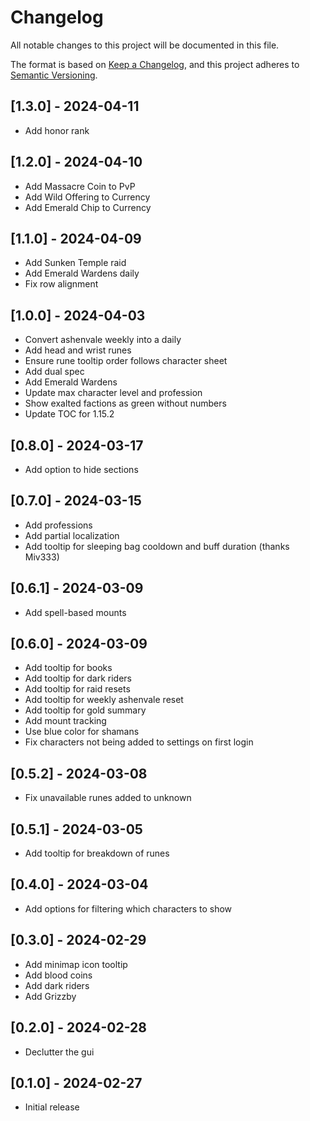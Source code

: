 # Changelog

All notable changes to this project will be documented in this file.

The format is based on [Keep a Changelog](https://keepachangelog.com/en/1.1.0/),
and this project adheres to [Semantic Versioning](https://semver.org/spec/v2.0.0.html).

## [1.3.0] - 2024-04-11

- Add honor rank

## [1.2.0] - 2024-04-10

- Add Massacre Coin to PvP
- Add Wild Offering to Currency
- Add Emerald Chip to Currency

## [1.1.0] - 2024-04-09

- Add Sunken Temple raid
- Add Emerald Wardens daily
- Fix row alignment

## [1.0.0] - 2024-04-03

- Convert ashenvale weekly into a daily
- Add head and wrist runes
- Ensure rune tooltip order follows character sheet
- Add dual spec
- Add Emerald Wardens
- Update max character level and profession
- Show exalted factions as green without numbers
- Update TOC for 1.15.2

## [0.8.0] - 2024-03-17

- Add option to hide sections

## [0.7.0] - 2024-03-15

- Add professions
- Add partial localization
- Add tooltip for sleeping bag cooldown and buff duration (thanks Miv333)

## [0.6.1] - 2024-03-09

- Add spell-based mounts

## [0.6.0] - 2024-03-09

- Add tooltip for books
- Add tooltip for dark riders
- Add tooltip for raid resets
- Add tooltip for weekly ashenvale reset
- Add tooltip for gold summary
- Add mount tracking
- Use blue color for shamans
- Fix characters not being added to settings on first login

## [0.5.2] - 2024-03-08

- Fix unavailable runes added to unknown

## [0.5.1] - 2024-03-05

- Add tooltip for breakdown of runes

## [0.4.0] - 2024-03-04

- Add options for filtering which characters to show

## [0.3.0] - 2024-02-29

- Add minimap icon tooltip
- Add blood coins
- Add dark riders
- Add Grizzby

## [0.2.0] - 2024-02-28

- Declutter the gui

## [0.1.0] - 2024-02-27

 - Initial release
